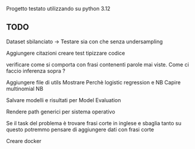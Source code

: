 Progetto testato utilizzando su python 3.12

TODO
------------------------------------------------------------------
Dataset sbilanciato -> Testare sia con che senza undersampling

Aggiungere citazioni 
creare test
tipizzare codice

verificare come si comporta con frasi contenenti parole mai viste.
Come ci faccio inferenza sopra ?


Aggiungere file di utils
Mostrare Perchè logistic regression e NB
Capire multinomial NB

Salvare modelli e risultati per Model Evaluation

Rendere path generici per sistema operativo


Se il task del problema è trovare frasi corte in inglese e sbaglia tanto su questo potremmo pensare di aggiungere dati con frasi corte

Creare docker